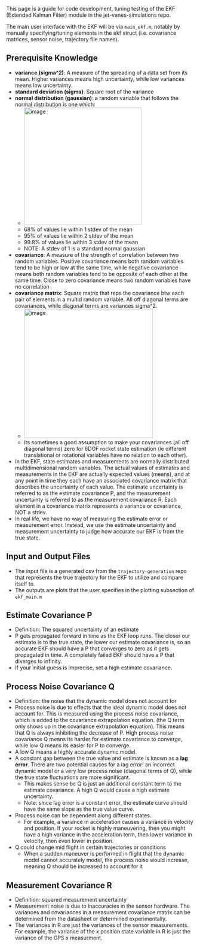 This page is a guide for code development, tuning testing of the EKF (Extended Kalman Filter) module in the jet-vanes-simulations repo. 

The main user interface with the EKF will be via `main_ekf.m`, notably by manually specifying/tuning elements in the ekf struct (i.e. covariance matrices, sensor noise, trajectory file names).

## Prerequisite Knowledge
- **variance (sigma^2)**: A measure of the spreading of a data set from its mean. Higher variances means high uncertainty, while low variances means low uncertainty.
- **standard deviation (sigma)**: Square root of the variance
- **normal distribution (gaussian)**: a random variable that follows the normal distribution is one which:
   - <img width="314" alt="image" src="https://github.gatech.edu/storage/user/71356/files/90195e43-6cc2-43d9-8110-8966d601748a">
   - 68% of values lie within 1 stdev of the mean
   - 95% of values lie within 2 stdev of the mean
   - 99.8% of values lie within 3 stdev of the mean
   - NOTE: A stdev of 1 is a standard normal gaussian
- **covariance**: A measure of the strength of correlation between two random variables. Positive covariance means both random variables tend to be high or low at the same time, while negative covariance means both random variables tend to be opposite of each other at the same time. Close to zero covariance means two random variables have no correlation
- **covariance matrix**: Square matrix that reps the covariance btw each pair of elements in a multid random variable. All off diagonal terms are covariances, while diagonal terms are variances sigma^2.
   - <img width="345" alt="image" src="https://github.gatech.edu/storage/user/71356/files/5c1ab287-2b3e-49d3-8213-c492bff2144a">
   - Its sometimes a good assumption to make your covariances (all off diagonal terms) zero for 6DOF rocket state estimation (ie different translational or rotational variables have no relation to each other).
- In the EKF, state estimates and measurements are normally distributed multidimensional random variables. The actual values of estimates and measurements in the EKF are actually expected values (means), and at any point in time they each have an associated covariance matrix that describes the uncertainty of each value. The estimate uncertainty is referred to as the estimate covariance P, and the measurement uncertainty is referred to as the measurement covariance R. Each element in a covariance matrix represents a variance or covariance, NOT a stdev.
- In real life, we have no way of measuring the estimate error or measurement error. Instead, we use the estimate uncertainty and measurement uncertainty to judge how accurate our EKF is from the true state.

## Input and Output Files
- The input file is a generated csv from the `trajectory-generation` repo that represents the true trajectory for the EKF to utilize and compare itself to.
- The outputs are plots that the user specifies in the plotting subsection of `ekf_main.m`

## Estimate Covariance P
- Definition: The squared uncertainty of an estimate
- P gets propagated forward in time as the EKF loop runs. The closer our estimate is to the true state, the lower our estimate covariance is, so an accurate EKF should have a P that converges to zero as it gets propagated in time. A completely failed EKF should have a P that diverges to infinity.
- If your initial guess is imprecise, set a high estimate covariance.

## Process Noise Covariance Q
- Definition: the noise that the dynamic model does not account for
- Process noise is due to effects that the ideal dynamic model does not account for. This is measured using the process noise covariance, which is added to the covariance extrapolation equation. (the Q term only shows up in the covariance extrapolation equation). This means that Q is always inhibiting the decrease of P. High process noise covariance Q means its harder for estimate covariance to converge, while low Q means its easier for P to converge.
- A low Q means a highly accurate dynamic model.
- A constant gap between the true value and estimate is known as a **lag error**. There are two potential causes for a lag error: an incorrect dynamic model or a very low process noise (diagonal terms of Q), while the true state fluctuations are more significant.
   - This makes sense bc Q is just an additional constant term to the estimate covariance. A high Q would cause a high estimate uncertainty.
   - Note: since lag error is a constant error, the estimate curve should have the same slope as the true value curve.
- Process noise can be dependent along different states.
   - For example, a variance in acceleration causes a variance in velocity and position. If your rocket is highly maneuvering, then you might have a high variance in the acceleration term, then lower variance in velocity, then even lower in position.
- Q could change mid flight in certain trajectories or conditions
   - When a sudden maneuver is performed in flight that the dynamic model cannot accurately model, the process noise would increase, meaning Q should be increased to account for it

## Measurement Covariance R
- Definition: squared measurement uncertainty
- Measurement noise is due to inaccuracies in the sensor hardware. The variances and covariances in a measurement covariance matrix can be determined from the datasheet or determined experimentally.
- The variances in R are just the variances of the sensor measurements. For example, the variance of the x position state variable in R is just the variance of the GPS x measurment.
